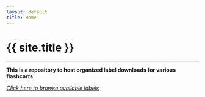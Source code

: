 ```yaml
---
layout: default
title: Home
---
```


# {{ site.title }}

---

**This is a repository to host organized label downloads for various flashcarts.**

[*Click here to browse available labels*]({{site.baseurl}}/labels/)